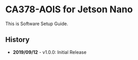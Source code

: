 # CA378-AOIS for Jetson Nano

This is Software Setup Guide.

## History

- **2019/09/12** - v1.0.0: Initial Release
